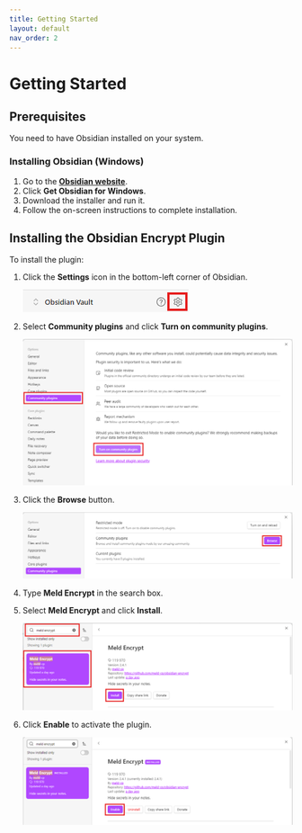 ```yaml
---
title: Getting Started
layout: default
nav_order: 2
---
```


# Getting Started 

## Prerequisites 

You need to have Obsidian installed on your system. 

### Installing Obsidian (Windows)

1. Go to the [**Obsidian website**](https://obsidian.md/). 
2. Click **Get Obsidian for Windows**.
3. Download the installer and run it. 
4. Follow the on-screen instructions to complete installation.

## Installing the Obsidian Encrypt Plugin

To install the plugin:

1. Click the **Settings** icon in the bottom-left corner of Obsidian.

    <img alt="Step 1" src="https://raw.githubusercontent.com/kalarp/obsidian-encrypt/main/docs/assets/doc_inst_1.png"/> 

2. Select **Community plugins** and click **Turn on community plugins**.

    <img alt="Step 2" src="https://raw.githubusercontent.com/kalarp/obsidian-encrypt/main/docs/assets/doc_inst_2.png"/> 

3. Click the **Browse** button. 

    <img alt="Step 3" src="https://raw.githubusercontent.com/kalarp/obsidian-encrypt/main/docs/assets/doc_inst_3.png"/> 

4. Type **Meld Encrypt** in the search box. 
 
5. Select **Meld Encrypt** and click **Install**.

    <img alt="Step 4" src="https://raw.githubusercontent.com/kalarp/obsidian-encrypt/main/docs/assets/doc_inst_4.png"/> 

6. Click **Enable** to activate the plugin.

    <img alt="Step 5" src="https://raw.githubusercontent.com/kalarp/obsidian-encrypt/main/docs/assets/doc_inst_5.png"/> 